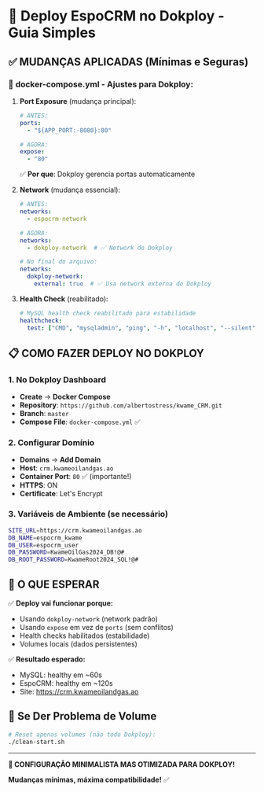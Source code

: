 # 🚀 Deploy EspoCRM no Dokploy - Guia Simples

## ✅ **MUDANÇAS APLICADAS (Mínimas e Seguras)**

### 🔧 **docker-compose.yml - Ajustes para Dokploy:**

1. **Port Exposure** (mudança principal):
   ```yaml
   # ANTES:
   ports:
     - "${APP_PORT:-8080}:80"
   
   # AGORA:
   expose:
     - "80"
   ```
   ✅ **Por que**: Dokploy gerencia portas automaticamente

2. **Network** (mudança essencial):
   ```yaml
   # ANTES:
   networks:
     - espocrm-network
   
   # AGORA:  
   networks:
     - dokploy-network  # ✅ Network do Dokploy
   
   # No final do arquivo:
   networks:
     dokploy-network:
       external: true  # ✅ Usa network externa do Dokploy
   ```

3. **Health Check** (reabilitado):
   ```yaml
   # MySQL health check reabilitado para estabilidade
   healthcheck:
     test: ["CMD", "mysqladmin", "ping", "-h", "localhost", "--silent"]
   ```

## 📋 **COMO FAZER DEPLOY NO DOKPLOY**

### **1. No Dokploy Dashboard**
- **Create** → **Docker Compose** 
- **Repository**: `https://github.com/albertostress/kwame_CRM.git`
- **Branch**: `master`
- **Compose File**: `docker-compose.yml` ✅

### **2. Configurar Domínio**
- **Domains** → **Add Domain**
- **Host**: `crm.kwameoilandgas.ao`
- **Container Port**: `80` ✅ (importante!)
- **HTTPS**: ON
- **Certificate**: Let's Encrypt

### **3. Variáveis de Ambiente** (se necessário)
```bash
SITE_URL=https://crm.kwameoilandgas.ao
DB_NAME=espocrm_kwame
DB_USER=espocrm_user
DB_PASSWORD=KwameOilGas2024_DB!@#
DB_ROOT_PASSWORD=KwameRoot2024_SQL!@#
```

## 🎯 **O QUE ESPERAR**

✅ **Deploy vai funcionar porque:**
- Usando `dokploy-network` (network padrão)
- Usando `expose` em vez de `ports` (sem conflitos)
- Health checks habilitados (estabilidade)
- Volumes locais (dados persistentes)

✅ **Resultado esperado:**
- MySQL: healthy em ~60s
- EspoCRM: healthy em ~120s  
- Site: https://crm.kwameoilandgas.ao

## 🔄 **Se Der Problema de Volume**
```bash
# Reset apenas volumes (não todo Dokploy):
./clean-start.sh
```

---

**🎉 CONFIGURAÇÃO MINIMALISTA MAS OTIMIZADA PARA DOKPLOY!**

**Mudanças mínimas, máxima compatibilidade!** ✅